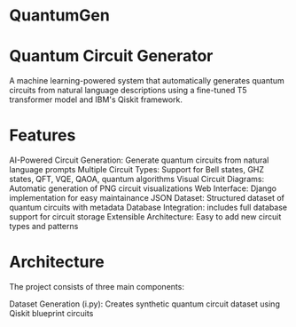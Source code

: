 # QuantumGen

# Quantum Circuit Generator
A machine learning-powered system that automatically generates quantum circuits from natural language descriptions using a fine-tuned T5 transformer model and IBM's Qiskit framework.

# Features

AI-Powered Circuit Generation: Generate quantum circuits from natural language prompts
Multiple Circuit Types: Support for Bell states, GHZ states, QFT, VQE, QAOA, quantum algorithms
Visual Circuit Diagrams: Automatic generation of PNG circuit visualizations
Web Interface: Django implementation for easy maintainance
JSON Dataset: Structured dataset of quantum circuits with metadata
Database Integration: includes full database support for circuit storage
Extensible Architecture: Easy to add new circuit types and patterns

# Architecture
The project consists of three main components:

Dataset Generation (i.py): Creates synthetic quantum circuit dataset using Qiskit blueprint circuits
